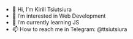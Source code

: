 - 👋 Hi, I’m Kirill Tsiutsiura
- 👀 I’m interested in Web Development
- 🌱 I’m currently learning JS
- 📫 How to reach me in Telegram: @ttsiutsiura

<!---
ttsiutsiura/ttsiutsiura is a ✨ special ✨ repository because its `README.md` (this file) appears on your GitHub profile.
You can click the Preview link to take a look at your changes.
--->
